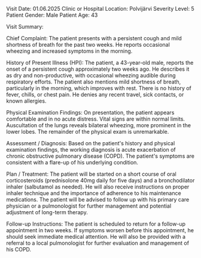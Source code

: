 Visit Date: 01.06.2025
Clinic or Hospital Location: Polvijärvi
Severity Level: 5
Patient Gender: Male
Patient Age: 43

Visit Summary:

Chief Complaint: The patient presents with a persistent cough and mild shortness of breath for the past two weeks. He reports occasional wheezing and increased symptoms in the morning.

History of Present Illness (HPI): The patient, a 43-year-old male, reports the onset of a persistent cough approximately two weeks ago. He describes it as dry and non-productive, with occasional wheezing audible during respiratory efforts. The patient also mentions mild shortness of breath, particularly in the morning, which improves with rest. There is no history of fever, chills, or chest pain. He denies any recent travel, sick contacts, or known allergies.

Physical Examination Findings: On presentation, the patient appears comfortable and in no acute distress. Vital signs are within normal limits. Auscultation of the lungs reveals bilateral wheezing, more prominent in the lower lobes. The remainder of the physical exam is unremarkable.

Assessment / Diagnosis: Based on the patient's history and physical examination findings, the working diagnosis is acute exacerbation of chronic obstructive pulmonary disease (COPD). The patient's symptoms are consistent with a flare-up of his underlying condition.

Plan / Treatment: The patient will be started on a short course of oral corticosteroids (prednisolone 40mg daily for five days) and a bronchodilator inhaler (salbutamol as needed). He will also receive instructions on proper inhaler technique and the importance of adherence to his maintenance medications. The patient will be advised to follow up with his primary care physician or a pulmonologist for further management and potential adjustment of long-term therapy.

Follow-up Instructions: The patient is scheduled to return for a follow-up appointment in two weeks. If symptoms worsen before this appointment, he should seek immediate medical attention. He will also be provided with a referral to a local pulmonologist for further evaluation and management of his COPD.